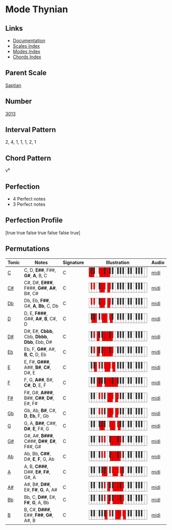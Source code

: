 # Mode Thynian

## Links

- [Documentation](README.md)
- [Scales Index](Scales.md)
- [Modes Index](Modes.md)
- [Chords Index](Chords.md)

## Parent Scale

[Saptian](ScaleSaptian.md)

## Number

[3013](https://ianring.com/musictheory/scales/3013)

## Interval Pattern

2, 4, 1, 1, 1, 2, 1

## Chord Pattern

v⁰

## Perfection

- 4 Perfect notes
- 3 Perfect notes

## Perfection Profile

[true true false true false false true]

## Permutations

| Tonic | Notes | Signature | Illustration | Audio |
|-------|-------|-----------|--------------|-------|
| [C](ModeCNaturalThynian.md) | C, D, **E##**, F##, **G#**, **A**, B, C | C | ![CNaturalThynian](ModeCNaturalThynian.png) | [midi](https://github.com/edipermadi/music/blob/main/docs/ModeCNaturalThynian.mid?raw=true) |
| [C#](ModeCSharpThynian.md) | C#, D#, **E###**, F###, **G##**, **A#**, B#, C# | C | ![CSharpThynian](ModeCSharpThynian.png) | [midi](https://github.com/edipermadi/music/blob/main/docs/ModeCSharpThynian.mid?raw=true) |
| [Db](ModeDFlatThynian.md) | Db, Eb, **F##**, G#, **A**, **Bb**, C, Db | C | ![DFlatThynian](ModeDFlatThynian.png) | [midi](https://github.com/edipermadi/music/blob/main/docs/ModeDFlatThynian.mid?raw=true) |
| [D](ModeDNaturalThynian.md) | D, E, **F###**, G##, **A#**, **B**, C#, D | C | ![DNaturalThynian](ModeDNaturalThynian.png) | [midi](https://github.com/edipermadi/music/blob/main/docs/ModeDNaturalThynian.mid?raw=true) |
| [D#](ModeDSharpThynian.md) | D#, E#, **Cbbb**, Cbb, **Dbbb**, **Dbb**, Ebb, D# | C | ![DSharpThynian](ModeDSharpThynian.png) | [midi](https://github.com/edipermadi/music/blob/main/docs/ModeDSharpThynian.mid?raw=true) |
| [Eb](ModeEFlatThynian.md) | Eb, F, **G##**, A#, **B**, **C**, D, Eb | C | ![EFlatThynian](ModeEFlatThynian.png) | [midi](https://github.com/edipermadi/music/blob/main/docs/ModeEFlatThynian.mid?raw=true) |
| [E](ModeENaturalThynian.md) | E, F#, **G###**, A##, **B#**, **C#**, D#, E | C | ![ENaturalThynian](ModeENaturalThynian.png) | [midi](https://github.com/edipermadi/music/blob/main/docs/ModeENaturalThynian.mid?raw=true) |
| [F](ModeFNaturalThynian.md) | F, G, **A##**, B#, **C#**, **D**, E, F | C | ![FNaturalThynian](ModeFNaturalThynian.png) | [midi](https://github.com/edipermadi/music/blob/main/docs/ModeFNaturalThynian.mid?raw=true) |
| [F#](ModeFSharpThynian.md) | F#, G#, **A###**, B##, **C##**, **D#**, E#, F# | C | ![FSharpThynian](ModeFSharpThynian.png) | [midi](https://github.com/edipermadi/music/blob/main/docs/ModeFSharpThynian.mid?raw=true) |
| [Gb](ModeGFlatThynian.md) | Gb, Ab, **B#**, C#, **D**, **Eb**, F, Gb | C | ![GFlatThynian](ModeGFlatThynian.png) | [midi](https://github.com/edipermadi/music/blob/main/docs/ModeGFlatThynian.mid?raw=true) |
| [G](ModeGNaturalThynian.md) | G, A, **B##**, C##, **D#**, **E**, F#, G | C | ![GNaturalThynian](ModeGNaturalThynian.png) | [midi](https://github.com/edipermadi/music/blob/main/docs/ModeGNaturalThynian.mid?raw=true) |
| [G#](ModeGSharpThynian.md) | G#, A#, **B###**, C###, **D##**, **E#**, F##, G# | C | ![GSharpThynian](ModeGSharpThynian.png) | [midi](https://github.com/edipermadi/music/blob/main/docs/ModeGSharpThynian.mid?raw=true) |
| [Ab](ModeAFlatThynian.md) | Ab, Bb, **C##**, D#, **E**, **F**, G, Ab | C | ![AFlatThynian](ModeAFlatThynian.png) | [midi](https://github.com/edipermadi/music/blob/main/docs/ModeAFlatThynian.mid?raw=true) |
| [A](ModeANaturalThynian.md) | A, B, **C###**, D##, **E#**, **F#**, G#, A | C | ![ANaturalThynian](ModeANaturalThynian.png) | [midi](https://github.com/edipermadi/music/blob/main/docs/ModeANaturalThynian.mid?raw=true) |
| [A#](ModeASharpThynian.md) | A#, B#, **D##**, E#, **F#**, **G**, A, A# | C | ![ASharpThynian](ModeASharpThynian.png) | [midi](https://github.com/edipermadi/music/blob/main/docs/ModeASharpThynian.mid?raw=true) |
| [Bb](ModeBFlatThynian.md) | Bb, C, **D##**, E#, **F#**, **G**, A, Bb | C | ![BFlatThynian](ModeBFlatThynian.png) | [midi](https://github.com/edipermadi/music/blob/main/docs/ModeBFlatThynian.mid?raw=true) |
| [B](ModeBNaturalThynian.md) | B, C#, **D###**, E##, **F##**, **G#**, A#, B | C | ![BNaturalThynian](ModeBNaturalThynian.png) | [midi](https://github.com/edipermadi/music/blob/main/docs/ModeBNaturalThynian.mid?raw=true) |

